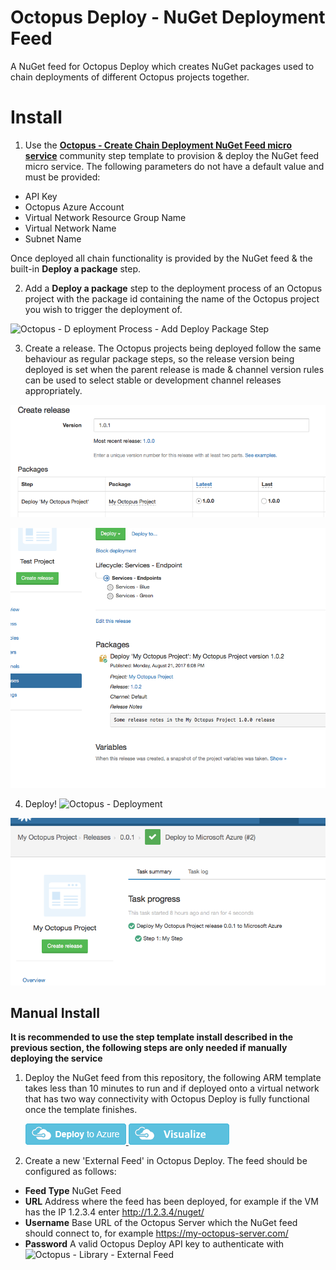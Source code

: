 # Octopus Deploy - NuGet Deployment Feed
A NuGet feed for Octopus Deploy which creates NuGet packages used to chain deployments of different Octopus projects together.

# Install
1. Use the **[Octopus - Create Chain Deployment NuGet Feed micro service](https://github.com/OctopusDeploy/Library/pull/582)** community step template to provision & deploy the NuGet feed micro service. The following parameters do not have a default value and must be provided:
- API Key
- Octopus Azure Account
- Virtual Network Resource Group Name
- Virtual Network Name
- Subnet Name

Once deployed all chain functionality is provided by the NuGet feed & the built-in **Deploy a package** step.

2. Add a **Deploy a package** step to the deployment process of an Octopus project with the package id containing the name of the Octopus project you wish to trigger the deployment of. 

![Octopus - D eployment Process - Add Deploy Package Step](/Images/package-step.png)

3. Create a release. The Octopus projects being deployed follow the same behaviour as regular package steps, so the release version being deployed is set when the parent release is made & channel version rules can be used to select stable or development channel releases appropriately.

![Octopus - Create Release](/Images/create-release.png)

![Octopus - View Release](/Images/release-page.png)

4. Deploy!
![Octopus - Deployment](/Images/deploy.png)

![Octopus - Deployed](/Images/deployed.png)

## Manual Install

**It is recommended to use the step template install described in the previous section, the following steps are only needed if manually deploying the service** 

1. Deploy the NuGet feed from this repository, the following ARM template takes less than 10 minutes to run and if deployed onto a virtual network that has two way connectivity with Octopus Deploy is fully functional once the template finishes.

    <a href="https://portal.azure.com/#create/Microsoft.Template/uri/https%3A%2F%2Fraw.githubusercontent.com%2Fpaulmarsy%2FOctopusNuGetDeploymentFeed%2Fmaster%2FProvisioning%2Ftemplate.json" target="_blank">
    <img src="https://raw.githubusercontent.com/Azure/azure-quickstart-templates/master/1-CONTRIBUTION-GUIDE/images/deploytoazure.png"/>
    </a>
    <a href="http://armviz.io/#/?load=https%3A%2F%2Fraw.githubusercontent.com%2Fpaulmarsy%2FOctopusNuGetDeploymentFeed%2Fmaster%2FProvisioning%2Ftemplate.json" target="_blank">
    <img src="https://raw.githubusercontent.com/Azure/azure-quickstart-templates/master/1-CONTRIBUTION-GUIDE/images/visualizebutton.png"/>
    </a>

2. Create a new 'External Feed' in Octopus Deploy. The feed should be configured as follows:
  * **Feed Type** NuGet Feed
  * **URL** Address where the feed has been deployed, for example if the VM has the IP 1.2.3.4 enter http://1.2.3.4/nuget/
  * **Username** Base URL of the Octopus Server which the NuGet feed should connect to, for example https://my-octopus-server.com/
  * **Password** A valid Octopus Deploy API key to authenticate with
![Octopus - Library - External Feed](/Images/external-feed.png)
